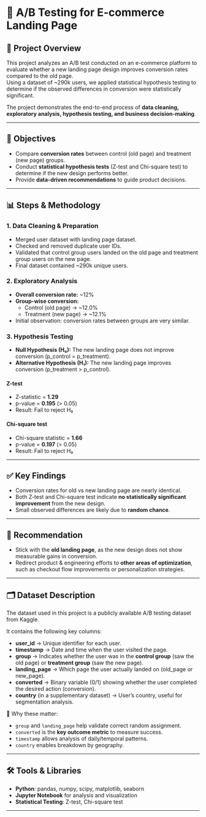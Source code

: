 # 🛒 A/B Testing for E-commerce Landing Page

## 📌 Project Overview
This project analyzes an A/B test conducted on an e-commerce platform to evaluate whether a new landing page design improves conversion rates compared to the old page.  
Using a dataset of ~290k users, we applied statistical hypothesis testing to determine if the observed differences in conversion were statistically significant.  

The project demonstrates the end-to-end process of **data cleaning, exploratory analysis, hypothesis testing, and business decision-making**.

---

## 🎯 Objectives
- Compare **conversion rates** between control (old page) and treatment (new page) groups.  
- Conduct **statistical hypothesis tests** (Z-test and Chi-square test) to determine if the new design performs better.  
- Provide **data-driven recommendations** to guide product decisions.  

---

## 📊 Steps & Methodology

### 1. Data Cleaning & Preparation
- Merged user dataset with landing page dataset.  
- Checked and removed duplicate user IDs.  
- Validated that control group users landed on the old page and treatment group users on the new page.  
- Final dataset contained ~290k unique users.  

### 2. Exploratory Analysis
- **Overall conversion rate:** ~12%  
- **Group-wise conversion:**  
  - Control (old page) → ~12.0%  
  - Treatment (new page) → ~12.1%  
- Initial observation: conversion rates between groups are very similar.  

### 3. Hypothesis Testing
- **Null Hypothesis (H₀):** The new landing page does not improve conversion (p_control = p_treatment).  
- **Alternative Hypothesis (H₁):** The new landing page improves conversion (p_treatment > p_control).  

#### Z-test
- Z-statistic = **1.29**  
- p-value = **0.195** (> 0.05)  
- Result: Fail to reject H₀  

#### Chi-square test
- Chi-square statistic = **1.66**  
- p-value = **0.197** (> 0.05)  
- Result: Fail to reject H₀  

---

## ✅ Key Findings
- Conversion rates for old vs new landing page are nearly identical.  
- Both Z-test and Chi-square test indicate **no statistically significant improvement** from the new design.  
- Small observed differences are likely due to **random chance**.  

---

## 📌 Recommendation
- Stick with the **old landing page**, as the new design does not show measurable gains in conversion.  
- Redirect product & engineering efforts to **other areas of optimization**, such as checkout flow improvements or personalization strategies.  

---

## 🗂️ Dataset Description
The dataset used in this project is a publicly available A/B testing dataset from Kaggle.  

It contains the following key columns:  

- **user_id** → Unique identifier for each user.  
- **timestamp** → Date and time when the user visited the page.  
- **group** → Indicates whether the user was in the **control group** (saw the old page) or **treatment group** (saw the new page).  
- **landing_page** → Which page the user actually landed on (old_page or new_page).  
- **converted** → Binary variable (0/1) showing whether the user completed the desired action (conversion).  
- **country** (in a supplementary dataset) → User’s country, useful for segmentation analysis.  

📌 Why these matter:  
- `group` and `landing_page` help validate correct random assignment.  
- `converted` is the **key outcome metric** to measure success.  
- `timestamp` allows analysis of daily/temporal patterns.  
- `country` enables breakdown by geography.  

---

## 🛠️ Tools & Libraries
- **Python**: pandas, numpy, scipy, matplotlib, seaborn  
- **Jupyter Notebook** for analysis and visualization  
- **Statistical Testing**: Z-test, Chi-square test  

---


